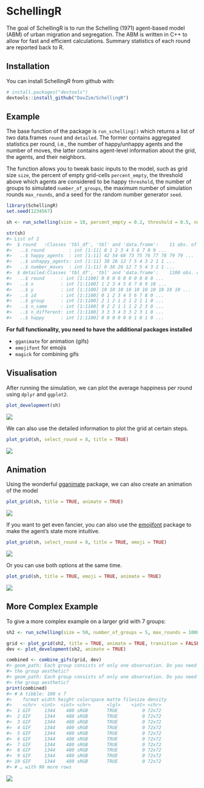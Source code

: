 
<!-- README.md is generated from README.Rmd. Please edit that file -->

# SchellingR

The goal of SchellingR is to run the Schelling (1971) agent-based model
(ABM) of urban migration and segregation. The ABM is written in C++ to
allow for fast and efficient calculations. Summary statistics of each
round are reported back to R.

## Installation

You can install SchellingR from github with:

``` r
# install.packages("devtools")
devtools::install_github("DavZim/SchellingR")
```

## Example

The base function of the package is `run_schelling()` which returns a
list of two data.frames `round` and `detailed`. The former contains
aggregated statistics per round, i.e., the number of happy/unhappy
agents and the number of moves, the latter contains agent-level
information about the grid, the agents, and their neighbors.

The function allows you to tweak basic inputs to the model, such as grid
size `size`, the percent of empty grid-cells `percent_empty`, the
threshold above which agents are considered to be happy `threshold`, the
number of groups to simulated `number_of_groups`, the maximum number of
simulation rounds `max_rounds`, and a seed for the random number
generator `seed`.

``` r
library(SchellingR)
set.seed(1234567)

sh <- run_schelling(size = 10, percent_empty = 0.2, threshold = 0.5, number_of_groups = 2, max_rounds = 100)

str(sh)
#> List of 2
#>  $ round   :Classes 'tbl_df', 'tbl' and 'data.frame':    11 obs. of  4 variables:
#>   ..$ round         : int [1:11] 0 1 2 3 4 5 6 7 8 9 ...
#>   ..$ happy_agents  : int [1:11] 42 54 68 73 75 76 77 78 79 79 ...
#>   ..$ unhappy_agents: int [1:11] 38 26 12 7 5 4 3 2 1 1 ...
#>   ..$ number_moves  : int [1:11] 0 38 26 12 7 5 4 3 2 1 ...
#>  $ detailed:Classes 'tbl_df', 'tbl' and 'data.frame':    1100 obs. of  8 variables:
#>   ..$ round      : int [1:1100] 0 0 0 0 0 0 0 0 0 0 ...
#>   ..$ x          : int [1:1100] 1 2 3 4 5 6 7 8 9 10 ...
#>   ..$ y          : int [1:1100] 10 10 10 10 10 10 10 10 10 10 ...
#>   ..$ id         : int [1:1100] 0 1 2 3 4 5 6 7 8 0 ...
#>   ..$ group      : int [1:1100] 2 1 2 1 2 1 2 1 1 0 ...
#>   ..$ n_same     : int [1:1100] 0 2 2 1 1 1 2 2 3 0 ...
#>   ..$ n_different: int [1:1100] 3 3 3 4 3 3 2 3 1 0 ...
#>   ..$ happy      : int [1:1100] 0 0 0 0 0 0 1 0 1 0 ...
```

**For full functionality, you need to have the additional packages
installed**

  - `gganimate` for animation (gifs)
  - `emojifont` for emojis
  - `magick` for combining gifs

## Visualisation

After running the simulation, we can plot the average happiness per
round using `dplyr` and `ggplot2`.

``` r
plot_development(sh)
```

![](images/README-vis-1.png)<!-- -->

We can also use the detailed information to plot the grid at certain
steps.

``` r
plot_grid(sh, select_round = 8, title = TRUE)
```

![](images/README-vis2-1.png)<!-- -->

## Animation

Using the wonderful [gganimate](https://github.com/thomasp85/gganimate)
package, we can also create an animation of the model

``` r
plot_grid(sh, title = TRUE, animate = TRUE)
```

![](images/README-vis_animate-1.gif)<!-- -->

If you want to get even fancier, you can also use the
[emojifont](https://CRAN.R-project.org/package=emojifont) package to
make the agent’s state more intuitive.

``` r
plot_grid(sh, select_round = 8, title = TRUE, emoji = TRUE)
```

![](images/README-vis_emoji-1.png)<!-- -->

Or you can use both options at the same time.

``` r
plot_grid(sh, title = TRUE, emoji = TRUE, animate = TRUE)
```

![](images/README-vis_anim_emoji-1.gif)<!-- -->

## More Complex Example

To give a more complex example on a larger grid with 7
groups:

``` r
sh2 <- run_schelling(size = 50, number_of_groups = 5, max_rounds = 1000, seed = 1234567)

grid <- plot_grid(sh2, title = TRUE, animate = TRUE, transition = FALSE)
dev <- plot_development(sh2, animate = TRUE)

combined <- combine_gifs(grid, dev)
#> geom_path: Each group consists of only one observation. Do you need to adjust
#> the group aesthetic?
#> geom_path: Each group consists of only one observation. Do you need to adjust
#> the group aesthetic?
print(combined)
#> # A tibble: 100 x 7
#>    format width height colorspace matte filesize density
#>    <chr>  <int>  <int> <chr>      <lgl>    <int> <chr>  
#>  1 GIF     1344    480 sRGB       TRUE         0 72x72  
#>  2 GIF     1344    480 sRGB       TRUE         0 72x72  
#>  3 GIF     1344    480 sRGB       TRUE         0 72x72  
#>  4 GIF     1344    480 sRGB       TRUE         0 72x72  
#>  5 GIF     1344    480 sRGB       TRUE         0 72x72  
#>  6 GIF     1344    480 sRGB       TRUE         0 72x72  
#>  7 GIF     1344    480 sRGB       TRUE         0 72x72  
#>  8 GIF     1344    480 sRGB       TRUE         0 72x72  
#>  9 GIF     1344    480 sRGB       TRUE         0 72x72  
#> 10 GIF     1344    480 sRGB       TRUE         0 72x72  
#> # … with 90 more rows
```

![](images/README-vis_complex1-1.gif)<!-- -->
